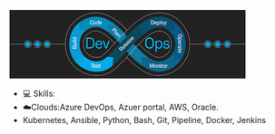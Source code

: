 ![I am GitHub Readme Generator's creator](https://github.com/bourman/bourman/blob/main/images.png?raw=true)
- 💻 Skills:
- ☁️Clouds:Azure DevOps, Azuer portal, AWS, Oracle. 
- Kubernetes, Ansible, Python, Bash, Git, Pipeline, Docker, Jenkins
<!---
bourman/bourman is a ✨ special ✨ repository because its `README.md` (this file) appears on your GitHub profile.
You can click the Preview link to take a look at your changes.
--->
